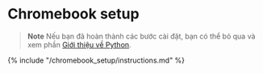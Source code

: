 # Chromebook setup

> **Note** Nếu bạn đã hoàn thành các bước cài đặt, bạn có thể bỏ qua và xem phần [Giới thiệu về Python](../python_introduction/README.md).

{% include "/chromebook_setup/instructions.md" %}